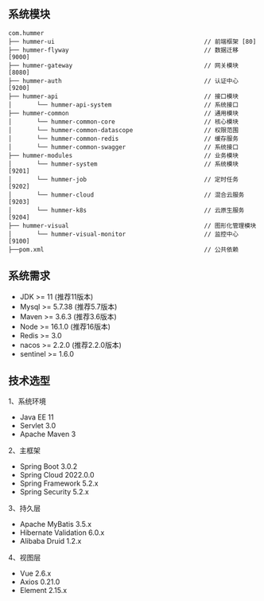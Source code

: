 ## 系统模块

~~~
com.hummer     
├── hummer-ui                                          // 前端框架 [80]
├── hummer-flyway                                      // 数据迁移 [9000]
├── hummer-gateway                                     // 网关模块 [8080]
├── hummer-auth                                        // 认证中心 [9200]
├── hummer-api                                         // 接口模块
│       └── hummer-api-system                          // 系统接口
├── hummer-common                                      // 通用模块
│       └── hummer-common-core                         // 核心模块
│       └── hummer-common-datascope                    // 权限范围
│       └── hummer-common-redis                        // 缓存服务
│       └── hummer-common-swagger                      // 系统接口
├── hummer-modules                                     // 业务模块
│       └── hummer-system                              // 系统模块 [9201]
│       └── hummer-job                                 // 定时任务 [9202]
│       └── hummer-cloud                               // 混合云服务 [9203]
│       └── hummer-k8s                                 // 云原生服务 [9204]
├── hummer-visual                                      // 图形化管理模块
│       └── hummer-visual-monitor                      // 监控中心 [9100]
├──pom.xml                                             // 公共依赖
~~~

## 系统需求

- JDK >= 11 (推荐11版本)
- Mysql >= 5.7.38 (推荐5.7版本)
- Maven >= 3.6.3 (推荐3.6版本)
- Node >= 16.1.0 (推荐16版本)
- Redis >= 3.0
- nacos >= 2.2.0 (推荐2.2.0版本)
- sentinel >= 1.6.0

## 技术选型

1、系统环境

- Java EE 11
- Servlet 3.0
- Apache Maven 3

2、主框架

- Spring Boot 3.0.2
- Spring Cloud 2022.0.0
- Spring Framework 5.2.x
- Spring Security 5.2.x

3、持久层

- Apache MyBatis 3.5.x
- Hibernate Validation 6.0.x
- Alibaba Druid 1.2.x

4、视图层

- Vue 2.6.x
- Axios 0.21.0
- Element 2.15.x
